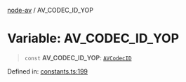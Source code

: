 [node-av](../globals.md) / AV\_CODEC\_ID\_YOP

# Variable: AV\_CODEC\_ID\_YOP

> `const` **AV\_CODEC\_ID\_YOP**: [`AVCodecID`](../type-aliases/AVCodecID.md)

Defined in: [constants.ts:199](https://github.com/seydx/av/blob/f8631fc881b394300b1479f511d55cf1c370a87f/src/constants/constants.ts#L199)
